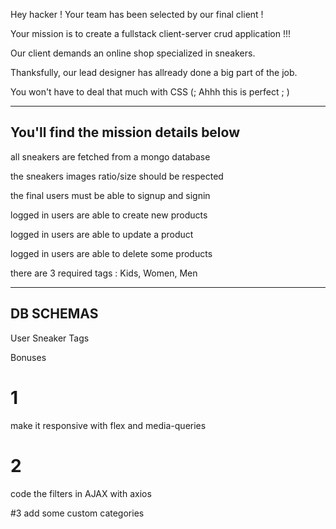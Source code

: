Hey hacker ! Your team has been selected by our final client !

Your mission is to create a fullstack client-server crud application !!!

Our client demands an online shop specialized in sneakers.

Thanksfully, our lead designer has allready done a big part of the job.

You won't have to deal that much with CSS (; Ahhh this is perfect ; )

-------------------------------------------------------------------
You'll find the mission details below
--------------------------------------------------------------------

all sneakers are fetched from a mongo database

the sneakers images ratio/size should be respected

the final users must be able to signup and signin

logged in users are able to create new products

logged in users are able to update a product

logged in users are able to delete some products

there are 3 required tags : Kids, Women, Men


-----
DB SCHEMAS
-----
User
Sneaker
Tags



Bonuses

# 1 
make it responsive with flex and media-queries

# 2
code the filters in AJAX with axios

#3
add some custom categories